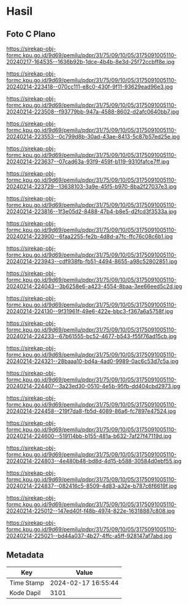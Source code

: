 # Hasil

## Foto C Plano

https://sirekap-obj-formc.kpu.go.id/9d69/pemilu/pdpr/31/75/09/10/05/3175091005110-20240217-164535--1636b92b-1dce-4b4b-8e3d-25f72ccbff8e.jpg

https://sirekap-obj-formc.kpu.go.id/9d69/pemilu/pdpr/31/75/09/10/05/3175091005110-20240214-223418--070cc111-e8c0-430f-9f11-93629ead96e3.jpg

https://sirekap-obj-formc.kpu.go.id/9d69/pemilu/pdpr/31/75/09/10/05/3175091005110-20240214-223508--f93779bb-947a-4588-8602-d2afc0640bb7.jpg

https://sirekap-obj-formc.kpu.go.id/9d69/pemilu/pdpr/31/75/09/10/05/3175091005110-20240214-223553--0c799d8b-30ad-43ae-8413-5c87b57ed25e.jpg

https://sirekap-obj-formc.kpu.go.id/9d69/pemilu/pdpr/31/75/09/10/05/3175091005110-20240214-223637--07cad63a-93f9-459f-b119-9310fafce7ff.jpg

https://sirekap-obj-formc.kpu.go.id/9d69/pemilu/pdpr/31/75/09/10/05/3175091005110-20240214-223729--13638103-3a9e-45f5-b970-8ba2f27037e3.jpg

https://sirekap-obj-formc.kpu.go.id/9d69/pemilu/pdpr/31/75/09/10/05/3175091005110-20240214-223816--1f3e05d2-8488-47b4-b8e5-d2fcd3f3533a.jpg

https://sirekap-obj-formc.kpu.go.id/9d69/pemilu/pdpr/31/75/09/10/05/3175091005110-20240214-223900--6faa2255-fe2b-4d8d-a7fc-ffc76c08c6b1.jpg

https://sirekap-obj-formc.kpu.go.id/9d69/pemilu/pdpr/31/75/09/10/05/3175091005110-20240214-223943--cdf938fb-fb51-4494-8655-a98c52802851.jpg

https://sirekap-obj-formc.kpu.go.id/9d69/pemilu/pdpr/31/75/09/10/05/3175091005110-20240214-224043--3b6258e6-a423-4554-8baa-3ee66eed5c2d.jpg

https://sirekap-obj-formc.kpu.go.id/9d69/pemilu/pdpr/31/75/09/10/05/3175091005110-20240214-224130--9f31961f-49e6-422e-bbc3-f367a6a5758f.jpg

https://sirekap-obj-formc.kpu.go.id/9d69/pemilu/pdpr/31/75/09/10/05/3175091005110-20240214-224233--67b61555-bc52-4677-b543-f55f76ad15cb.jpg

https://sirekap-obj-formc.kpu.go.id/9d69/pemilu/pdpr/31/75/09/10/05/3175091005110-20240214-224321--28baaa10-bd4a-4ad0-9989-0ac6c53d7c5a.jpg

https://sirekap-obj-formc.kpu.go.id/9d69/pemilu/pdpr/31/75/09/10/05/3175091005110-20240214-224407--3a23ed30-0510-4e5b-95fb-dd404cbd2973.jpg

https://sirekap-obj-formc.kpu.go.id/9d69/pemilu/pdpr/31/75/09/10/05/3175091005110-20240214-224458--219f7da8-fb5d-4089-86a6-fc7897e47524.jpg

https://sirekap-obj-formc.kpu.go.id/9d69/pemilu/pdpr/31/75/09/10/05/3175091005110-20240214-224600--519114bb-b155-481a-b632-7af27f47119d.jpg

https://sirekap-obj-formc.kpu.go.id/9d69/pemilu/pdpr/31/75/09/10/05/3175091005110-20240214-224803--4e480b48-bd8d-4d15-b588-30584d0ebf55.jpg

https://sirekap-obj-formc.kpu.go.id/9d69/pemilu/pdpr/31/75/09/10/05/3175091005110-20240214-224837--082416c5-8509-4d83-a32e-b787c6f6619f.jpg

https://sirekap-obj-formc.kpu.go.id/9d69/pemilu/pdpr/31/75/09/10/05/3175091005110-20240214-225012--147ed40f-f48b-4974-822e-16318887c808.jpg

https://sirekap-obj-formc.kpu.go.id/9d69/pemilu/pdpr/31/75/09/10/05/3175091005110-20240214-225021--bd44a037-4b27-4ffc-a5ff-928147af7abd.jpg


## Metadata

| Key        | Value               |
| ---------- | ------------------- |
| Time Stamp | 2024-02-17 16:55:44 |
| Kode Dapil | 3101                |



